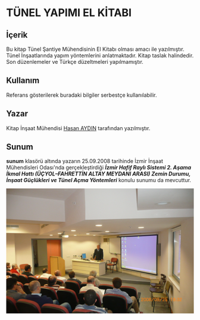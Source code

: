 # TÜNEL YAPIMI EL KİTABI
## İçerik
Bu kitap Tünel Şantiye Mühendisinin El Kitabı olması amacı ile yazılmıştır. Tünel İnşaatlarında yapım yöntemlerini anlatmaktadır. Kitap taslak halindedir. Son düzenlemeler ve Türkçe düzeltmeleri yapılmamıştır.

## Kullanım
Referans gösterilerek buradaki bilgiler serbestçe kullanılabilir. 

## Yazar
Kitap İnşaat Mühendisi [Hasan AYDIN](https://www.linkedin.com/in/hasan-aydin-b5bab742/) tarafından yazılmıştır.  


## Sunum
**sunum** klasörü altında yazarın 25.09.2008 tarihinde İzmir İnşaat Mühendisleri Odası'nda gerçekleştirdiği 
***İzmir Hafif Raylı Sistemi 2. Aşama İkmal Hattı (ÜÇYOL–FAHRETTİN ALTAY MEYDANI ARASI) Zemin Durumu, İnşaat Güçlükleri ve Tünel Açma Yöntemleri*** konulu sunumu da mevcuttur.   

![Sunumdan bir sahne](sunum/sunum_foto.JPG)


